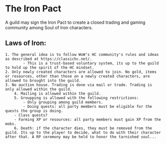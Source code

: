 # The Iron Pact
A guild may sign the Iron Pact to create a closed trading and gaming community among Soul of Iron characters.

## Laws of Iron:
  	1. The general idea is to follow WoW's HC community's rules and ideas as described at https://classichc.net/.
			- This is a trust-based voluntary system, its up to the guild to hold up the spirit of the HC mindset.
  	2. Only newly created characters are allowed to join. No gold, items or resources, other than those on a newly created characters, are allowed to brought into the guild.
  	3. No auction house. Trading is done via mail or trade. Trading is only allowed within the guild.
		4. Mailing is allowed within the guild.
		5. Groupping is allowed with the following restrictions:
			- Only grouping among guild members.
			- Doing quests: all party members must be eligible for the quests the group is doing.
    	- Class quests?
    	- Farming XP or resources: all party members must gain XP from the mobs.
		6. Death: if the character dies, they must be removed from the guild. Its up to the player to decide, what to do with their character after that. A RP ceremony may be held to honor the tarnished soul...
